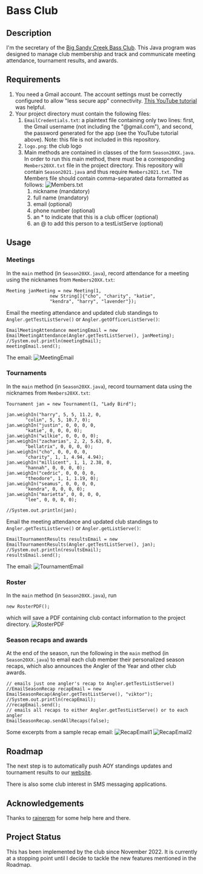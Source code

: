 # Bass Club

## Description
I'm the secretary of the 
[Big Sandy Creek Bass Club](https://www.bigsandycreek.com/).
This Java program was designed to manage club membership
and track and communicate meeting attendance, tournament 
results, and awards.

## Requirements
1. You need a Gmail account. The account settings must be correctly configured to allow "less secure app" connectivity. [This YouTube tutorial](https://www.youtube.com/watch?v=yuT6PhH-5iw) was helpful. 
2. Your project directory must contain the following files:
   1. `EmailCredentials.txt`: a plaintext file containing only two lines: first, the Gmail username (not including the "@gmail.com"), and second, the password generated for the app (see the YouTube tutorial above). Note: this file is not included in this repository.
   2. `logo.png`: the club logo
   3. Main methods are contained in classes of the form `Season20XX.java`. In order to run this main method, there must be a corresponding `Members20XX.txt` file in the project directory. This repository will contain `Season2021.java` and thus require `Members2021.txt`. The Members file should contain comma-separated data formatted as follows: ![Members.txt](Screenshots/Members.png)
      1. nickname (mandatory)
      2. full name (mandatory)
      3. email (optional)
      4. phone number (optional)
      5. an * to indicate that this is a club officer (optional)
      6. an @ to add this person to a testListServe (optional)

## Usage

### Meetings
In the `main` method (in `Season20XX.java`), record attendance for a meeting
using the nicknames from `Members20XX.txt`:
```
Meeting janMeeting = new Meeting(1,
                new String[]{"cho", "charity", "katie", 
                "kendra", "harry", "lavender"});
```
Email the meeting attendance and updated club standings 
to `Angler.getTestListServe()` or `Angler.getOfficerListServe()`:
```
EmailMeetingAttendance meetingEmail = new EmailMeetingAttendance(Angler.getTestListServe(), janMeeting);
//System.out.println(meetingEmail);
meetingEmail.send();
```
The email: ![MeetingEmail](Screenshots/MeetingEmail.png)

### Tournaments
In the `main` method (in `Season20XX.java`), record tournament data
using the nicknames from `Members20XX.txt`:
```
Tournament jan = new Tournament(1, "Lady Bird");

jan.weighIn("harry", 5, 5, 11.2, 0,
       "colin", 5, 5, 10.7, 0);
jan.weighIn("justin", 0, 0, 0, 0,
       "katie", 0, 0, 0, 0);
jan.weighIn("wilkie", 0, 0, 0, 0);
jan.weighIn("zacharias", 2, 2, 5.63, 0,
       "bellatrix", 0, 0, 0, 0);
jan.weighIn("cho", 0, 0, 0, 0,
       "charity", 1, 1, 4.94, 4.94);
jan.weighIn("millicent", 1, 1, 2.38, 0,
       "hannah", 0, 0, 0, 0);
jan.weighIn("cedric", 0, 0, 0, 0,
       "theodore", 1, 1, 1.19, 0);
jan.weighIn("seamus", 0, 0, 0, 0,
       "kendra", 0, 0, 0, 0);
jan.weighIn("marietta", 0, 0, 0, 0,
       "lee", 0, 0, 0, 0);

//System.out.println(jan);
```
Email the meeting attendance and updated club standings
to `Angler.getTestListServe()` or `Angler.getListServe()`:
```
EmailTournamentResults resultsEmail = new EmailTournamentResults(Angler.getTestListServe(), jan);
//System.out.println(resultsEmail);
resultsEmail.send();
```
The email: ![TournamentEmail](Screenshots/TournamentEmail.png)

### Roster
In the `main` method (in `Season20XX.java`), run
```
new RosterPDF();
```
which will save a PDF containing club contact information 
to the project directory.
![RosterPDF](Screenshots/Roster.png)

### Season recaps and awards
At the end of the season, run the following in the 
`main` method (in `Season20XX.java`) to email each club 
member their personalized season recaps, which also 
announces the Angler of the Year and other club 
awards.
```
// emails just one angler's recap to Angler.getTestListServe()
//EmailSeasonRecap recapEmail = new EmailSeasonRecap(Angler.getTestListServe(), "viktor");
//System.out.println(recapEmail);
//recapEmail.send();
// emails all recaps to either Angler.getTestListServe() or to each angler
EmailSeasonRecap.sendAllRecaps(false);
```
Some excerpts from a sample recap email:
![RecapEmail1](Screenshots/RecapEmail1.png)
![RecapEmail2](Screenshots/RecapEmail2.png)

## Roadmap
The next step is to automatically push AOY standings updates 
and tournament results to our [website](https://www.bigsandycreek.com/).

There is also some club interest in SMS messaging applications.

## Acknowledgements
Thanks to [rainerpm](https://github.com/rainerpm) for some help here and there.

## Project Status
This has been implemented by the club since November 2022. It is currently at 
a stopping point until I decide to tackle the new features mentioned in the Roadmap.
